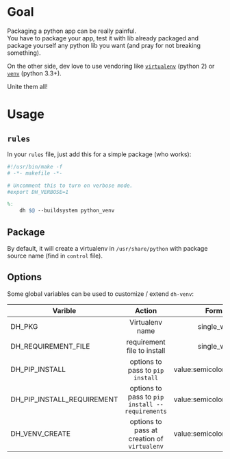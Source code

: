 # Goal

Packaging a python app can be really painful.  
You have to package your app, test it with lib already packaged and package yourself any python lib you want (and pray for not breaking something).

On the other side, dev love to use vendoring like [`virtualenv`](http://virtualenv.readthedocs.org/) (python 2) or [`venv`](https://docs.python.org/3/library/venv.html) (python 3.3+).

Unite them all!

# Usage

## `rules`

In your `rules` file, just add this for a simple package (who works):

```makefile
#!/usr/bin/make -f
# -*- makefile -*-

# Uncomment this to turn on verbose mode.
#export DH_VERBOSE=1

%:
	dh $@ --buildsystem python_venv
```

## Package

By default, it will create a virtualenv in `/usr/share/python` with package source name (find in `control` file).

## Options

Some global variables can be used to customize / extend `dh-venv`:

| Varible | Action  | Format | Default Value  |
| --------|:-------:|:------:| --------------:|
| DH_PKG | Virtualenv name | single_word | package source name |
| DH_REQUIREMENT_FILE | requirement file to install | single_word |  requirements.txt |
| DH_PIP_INSTALL | options to pass to `pip install` | value:semicolon:separated | --no-compile |
| DH_PIP_INSTALL_REQUIREMENT | options to pass to `pip install --requirements` | value:semicolon:separated | DH_PIP_INSTALL |
| DH_VENV_CREATE | options to pass at creation of `virtualenv` | value:semicolon:separated | --no-site-packages |
